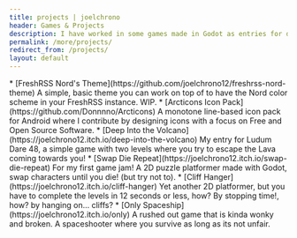 ```yaml
---
title: projects | joelchrono
header: Games & Projects
description: I have worked in some games made in Godot as entries for different game jams, I've also done translations or documentation in a few projects. I also designed icons for apps and icons packs. Here is some of my work!
permalink: /more/projects/
redirect_from: /projects/
layout: default
---
```


<article markdown="1">
* [FreshRSS Nord's Theme](https://github.com/joelchrono12/freshrss-nord-theme)  
    A simple, basic theme you can work on top of to have the Nord color scheme in your FreshRSS instance. WIP.
* [Arcticons Icon Pack](https://github.com/Donnnno/Arcticons)  
    A monotone line-based icon pack for Android where I contribute by designing icons with a focus on Free and Open Source Software.
* [Deep Into the Volcano](https://joelchrono12.itch.io/deep-into-the-volcano)  
    My entry for Ludum Dare 48, a simple game with two levels where you try to escape the Lava coming towards you!
* [Swap Die Repeat](https://joelchrono12.itch.io/swap-die-repeat)  
    For my first game jam! A 2D puzzle platformer made with Godot, swap characters until you die! (but try not to).
* [Cliff Hanger](https://joelchrono12.itch.io/cliff-hanger)  
    Yet another 2D platformer, but you have to complete the levels in 12 seconds or less, how? By stopping time!, how? by hanging on... cliffs?
* [Only Spaceship](https://joelchrono12.itch.io/only)  
    A rushed out game that is kinda wonky and broken. A spaceshooter where you survive as long as its not unfair.
</article>
